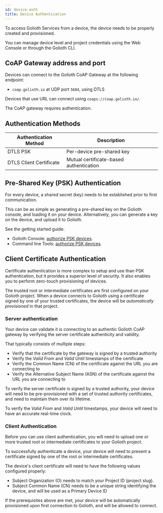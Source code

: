 ```yaml
---
id: device-auth
title: Device Authentication
---
```


To access Golioth Services from a device, the device needs to be properly created and provisioned.

You can manage device level and project credentials using the Web Console or through the Golioth CLI.

## CoAP Gateway address and port

Devices can connect to the Golioth CoAP Gateway at the following endpoint:

 - `coap.golioth.io` at UDP port `5684`, using DTLS

Devices that use URL can connect using `coaps://coap.golioth.io/`.

The CoAP gateway requires authentication.

## Authentication Methods

| Authentication Method         | Description                             |
| ----------------------------- | --------------------------------------- |
| DTLS PSK                      | Per-device pre-shared key               |
| DTLS Client Certificate       | Mutual certificate-based authentication |

## Pre-Shared Key (PSK) Authentication

For every device, a shared secret (key) needs to be established prior to first communication.

This can be as simple as generating a pre-shared key on the Golioth console, and loading it on your device. Alternatively, you can generate a key on the device, and upload it to Golioth.

See the getting started guide:

* Golioth Console: [authorize PSK devices](/getting-started/console/authorize-devices).
* Command line Tools: [authorize PSK devices](/getting-started/3-commandline/6-authorize-devices.md).


## Client Certificate Authentication

Certificate authentication is more complex to setup and use than PSK authentication, but it provides a superior level of security. It also enables you to perform zero-touch provisioning of devices.

The trusted root or intermediate certificates are first configured on your Golioth project. When a device connects to Golioth using a certificate signed by one of your trusted certificates, the device will be *automatically provisioned* in that project.

### Server authentication

Your device can validate it is connecting to an authentic Golioth CoAP gateway by verifying the server certificate authenticity and validity.

That typically consists of multiple steps:
* Verify that the certificate by the gateway is signed by a trusted authority
* Verify the *Valid From* and *Valid Until* timestamps of the certificate
* Verify the Common Name (CN) of the certificate against the URL you are connecting to
* Verify the Alternative Subject Name (ASN) of the certificate against the URL you are connecting to

To verify the server certificate is signed by a trusted authority, your device will need to be pre-provisioned with a set of trusted authority certificates, and need to maintain them over its lifetime.

To verify the *Valid From* and *Valid Until* timestamps, your device will need to have an accurate real-time clock.

### Client Authentication

Before you can use client authentication, you will need to upload one or more trusted root or intermediate certificates to your Golioth project.

To successfully authenticate a device, your device will need to present a certificate signed by one of the root or intermediate certificates.

The device's client certificate will need to have the following values configured properly:

* Subject Organization (O) needs to match your Project ID (project slug).
* Subject Common Name (CN) needs to be a unique string identifying the device, and will be used as a Primary Device ID

If the prerequisites above are met, your device will be automatically provisioned upon first connection to Golioth, and will be allowed to connect.
